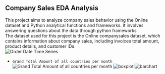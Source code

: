 ## Company Sales EDA Analysis
This project aims to analyze company sales behavior using the Online dataset and Python analytical functions and frameworks. It involves answering questions about the data through python frameworks <br>
 The dataset used for this project is the Online companysales dataset, which contains information about company sales, including invoices total amount, product details, and customer IDs <br>
 ![Order Date Time Series](https://github.com/khaledshakerrr/companysales/blob/main/png%20plots/timeseries%20plot.png) 
- `Grand Total Amount of all countries per month`
 ![Grand Total Amount of all countries per month](https://github.com/khaledshakerrr/companysales/blob/main/png%20plots/plot1.png)
![boxplot](https://github.com/khaledshakerrr/companysales/blob/main/png%20plots/boxplot.png)
![barchart](https://github.com/khaledshakerrr/companysales/blob/main/png%20plots/barchart.png)

